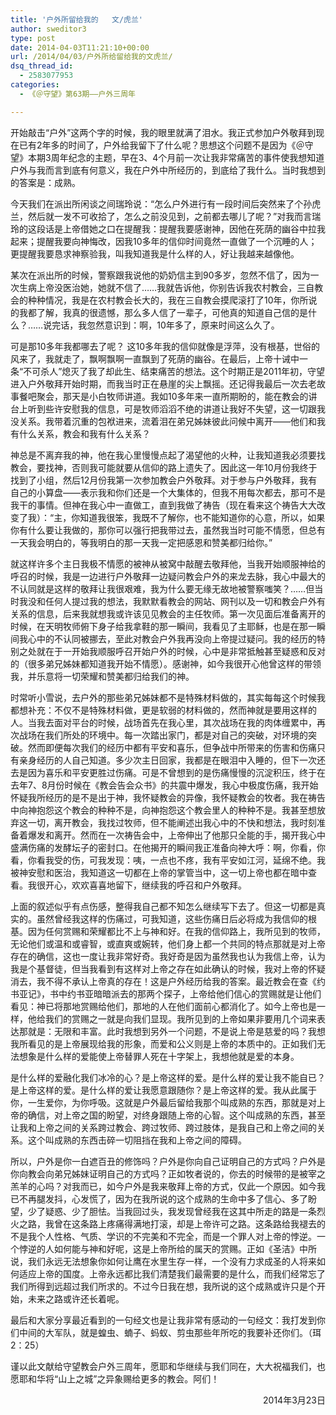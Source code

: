 ```yaml
---
title: '户外所留给我的   文/虎兰'
author: sweditor3
type: post
date: 2014-04-03T11:21:10+00:00
url: /2014/04/03/户外所给留给我的文虎兰/
dsq_thread_id:
  - 2583077953
categories:
  - 《＠守望》第63期——户外三周年

---
```

开始敲击“户外”这两个字的时候，我的眼里就满了泪水。我正式参加户外敬拜到现在已有2年多的时间了，户外给我留下了什么呢？思想这个问题不是因为《＠守望》本期3周年纪念的主题，早在3、4个月前一次让我非常痛苦的事件使我想知道户外与我而言到底有何意义，我在户外中所经历的，到底给了我什么。当时我想到的答案是：成熟。

今天我们在派出所闲谈之间瑞玲说：“怎么户外进行有一段时间后突然来了个孙虎兰，然后就一发不可收拾了，怎么之前没见到，之前都去哪儿了呢？”对我而言瑞玲的这段话是上帝借她之口在提醒我：提醒我要感谢神，因他在死荫的幽谷中拉我起来；提醒我要向神悔改，因我10多年的信仰时间竟然一直做了一个沉睡的人；更提醒我要恳求神察验我，叫我知道我是什么样的人，好让我越来越像他。

某次在派出所的时候，警察跟我说他的奶奶信主到90多岁，忽然不信了，因为一次生病上帝没医治她，她就不信了……我就告诉他，你别告诉我农村教会，三自教会的种种情况，我是在农村教会长大的，我在三自教会摸爬滚打了10年，你所说的我都了解，我真的很遗憾，那么多人信了一辈子，可他真的知道自己信的是什么？……说完话，我忽然意识到：啊，10年多了，原来时间这么久了。

可是那10多年我都哪去了呢？ 这10多年我的信仰就像是浮萍，没有根基，世俗的风来了，我就走了，飘啊飘啊一直飘到了死荫的幽谷。在最后，上帝十诫中一条“不可杀人”熄灭了我了却此生、结束痛苦的想法。这个时期正是2011年初，守望进入户外敬拜开始时期，而我当时正在悬崖的尖上飘摇。还记得我最后一次去老故事餐吧聚会，那天是小白牧师讲道。我如10多年来一直所期盼的，能在教会的讲台上听到些许安慰我的信息，可是牧师滔滔不绝的讲道让我好不失望，这一切跟我没关系。我带着沉重的包袱进来，流着泪在弟兄姊妹彼此问候中离开——他们和我有什么关系，教会和我有什么关系？

神总是不离弃我的神，他在我心里慢慢点起了渴望他的火种，让我知道我必须要找教会，要找神，否则我可能就要从信仰的路上遗失了。因此这一年10月份我终于找到了小组，然后12月份我第一次参加教会户外敬拜。对于参与户外敬拜，我有自己的小算盘——表示我和你们还是一个大集体的，但我不用每次都去，那可不是我干的事情。但神在我心中一直做工，直到我做了祷告（现在看来这个祷告大大改变了我）：“主，你知道我很笨，我既不了解你，也不能知道你的心意，所以，如果你有什么要让我做的，那你可以强行把我带过去，虽然我当时可能不情愿，但总有一天我会明白的，等我明白的那一天我一定把感恩和赞美都归给你。”

就这样许多个主日我极不情愿的被神从被窝中敲醒去敬拜他，当我开始顺服神给的呼召的时候，我是一边进行户外敬拜一边疑问教会户外的来龙去脉，我心中最大的不认同就是这样的敬拜让我很艰难，我为什么要无缘无故地被警察嗤笑？……但当时我没和任何人提过我的想法，我默默看教会的网站、网刊以及一切和教会户外有关系的信息，后来我就想我或许该见见教会的主任牧师。第一次见面后准备离开的时候，在天明牧师俯下身子给我拿鞋的那一瞬间，我看见了主耶稣，也是在那一瞬间我心中的不认同被挪去，至此对教会户外我再没向上帝提过疑问。我的经历的特别之处就在于一开始我顺服呼召开始户外的时候，心中是非常抵触甚至疑惑和反对的（很多弟兄姊妹都知道我开始不情愿）。感谢神，如今我很开心他曾这样的带领我，并乐意将一切荣耀和赞美都归给我们的神。

时常听小雪说，去户外的那些弟兄姊妹都不是特殊材料做的，其实每每这个时候我都想补充：不仅不是特殊材料做，更是软弱的材料做的，然而神就是要用这样的人。当我去面对平台的时候，战场首先在我心里，其次战场在我的肉体缠累中，再次战场在我们所处的环境中。每一次踏出家门，都是对自己的突破，对环境的突破。然而即便每次我们的经历中都有平安和喜乐，但争战中所带来的伤害和伤痛只有亲身经历的人自己知道。多少次主日回家，我都是在眼泪中入睡的，但下一次还去是因为喜乐和平安更胜过伤痛。可是不曾想到的是伤痛慢慢的沉淀积压，终于在去年7、8月份时候在《教会告会众书》的共震中爆发，我心中极度伤痛，我开始怀疑我所经历的是不是出于神，我怀疑教会的异像，我怀疑教会的牧者。我在祷告中向神抱怨这个教会的种种不是，向神抱怨这个教会里人的种种不是。我甚至想放弃这一切，离开教会，我找过牧师，但不能阐述出我心中的不快和想法，我时刻准备着爆发和离开。然而在一次祷告会中，上帝伸出了他那只全能的手，揭开我心中盛满伤痛的发酵坛子的密封口。在他揭开的瞬间我正准备向神大呼：啊，你看，你看，你看我受的伤，可我发现：咦，一点也不疼，我有平安如江河，延绵不绝。我被神安慰和医治，我知道这一切都在上帝的掌管当中，这一切上帝也都在暗中查看。我很开心，欢欢喜喜地留下，继续我的呼召和户外敬拜。

上面的叙述似乎有点伤感，整得我自己都不知怎么继续写下去了。但这一切都是真实的。虽然曾经我这样的伤痛过，可我知道，这些伤痛日后必将成为我信仰的根基。因为任何赏赐和荣耀都比不上与神和好。在我的信仰路上，我所见到的牧师，无论他们或温和或睿智，或直爽或婉转，他们身上都一个共同的特点那就是对上帝存在的确信，这也一度让我非常好奇。我好奇是因为虽然我也认为我信上帝，认为我是个基督徒，但当我看到有这样对上帝之存在如此确认的时候，我对上帝的怀疑消去，我不得不承认上帝真的存在！这是户外经历给我的答案。最近教会在查《约书亚记》，书中约书亚暗暗派去的那两个探子，上帝给他们信心的赏赐就是让他们看见：神已将那地赏赐给他们，那地的人在他们面前心都消化了。如今上帝也是一样，他给我们的赏赐之一就是向我们显现。我所见到的上帝如果非要用几个词来表达那就是：无限和丰富。此时我想到另外一个问题，不是说上帝是慈爱的吗？我想我所看见的是上帝展现给我的形象，而爱和公义则是上帝的本质中的。正如我们无法想象是什么样的爱能使上帝替罪人死在十字架上，我想他就是爱的本身。

是什么样的爱融化我们冰冷的心？是上帝这样的爱。是什么样的爱让我不能自已？是上帝这样的爱。是什么样的爱让我愿意跟随你？是上帝这样的爱。我从此属于你，一生爱你，为你呼吸。这就是户外最后留给我那个叫成熟的东西，那就是对上帝的确信，对上帝之国的盼望，对终身跟随上帝的心智。这个叫成熟的东西，甚至让我和上帝之间的关系跨过教会、跨过牧师、跨过肢体，是我自己和上帝之间的关系。这个叫成熟的东西击碎一切阻挡在我和上帝之间的障碍。

所以，户外是你一白遮百丑的修饰吗？户外是你向自己证明自己的方式吗？户外是你向教会向弟兄姊妹证明自己的方式吗？正如牧者说的，你去的时候带的是被宰之羔羊的心吗？对我而已，如今户外是我来敬拜上帝的方式，仅此一个原因。如今我已不再腿发抖，心发慌了，因为在我所说的这个成熟的生命中多了信心、多了盼望，少了疑惑、少了胆怯。当我回过头，我发现曾经我在这其中所走的路是一条烈火之路，我曾在这条路上疼痛得满地打滚，却是上帝许可之路。这条路给我褪去的不是我个人性格、气质、学识的不完美和不完全，而是一个罪人对上帝的悖逆。一个悖逆的人如何能与神和好呢，这是上帝所给的属天的赏赐。正如《圣洁》中所说，我们永远无法想象你如何让鹰在水里生存一样，一个没有力求成圣的人将来如何适应上帝的国度。上帝永远都比我们清楚我们最需要的是什么，而我们经常忘了我们所得到远超过我们所求的。不过今日我在想，我所说的这个成熟或许只是个开始，未来之路或许还长着呢。

最后和大家分享最近看到的一句经文也是让我非常有感动的一句经文：我打发到你们中间的大军队，就是蝗虫、蝻子、蚂蚁、剪虫那些年所吃的我要补还你们。（珥2：25）

谨以此文献给守望教会户外三周年，愿耶和华继续与我们同在，大大祝福我们，也愿耶和华将“山上之城”之异象赐给更多的教会。阿们！

<p style="text-align: right;">
  2014年3月23日
</p>